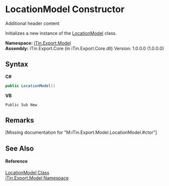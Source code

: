 # LocationModel Constructor 
Additional header content 

Initializes a new instance of the <a href="T_iTin_Export_Model_LocationModel">LocationModel</a> class.

**Namespace:**&nbsp;<a href="N_iTin_Export_Model">iTin.Export.Model</a><br />**Assembly:**&nbsp;iTin.Export.Core (in iTin.Export.Core.dll) Version: 1.0.0.0 (1.0.0.0)

## Syntax

**C#**<br />
``` C#
public LocationModel()
```

**VB**<br />
``` VB
Public Sub New
```


## Remarks
\[Missing <remarks> documentation for "M:iTin.Export.Model.LocationModel.#ctor"\]

## See Also


#### Reference
<a href="T_iTin_Export_Model_LocationModel">LocationModel Class</a><br /><a href="N_iTin_Export_Model">iTin.Export.Model Namespace</a><br />